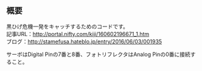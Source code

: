 ## 概要
黒ひげ危機一発をキャッチするためのコードです。  
記事URL：http://portal.nifty.com/kiji/160602196671_1.htm  
ブログ：http://stamefusa.hateblo.jp/entry/2016/06/03/001935  

サーボはDigital Pinの7番と8番、フォトリフレクタはAnalog Pinの0番に接続すること。

